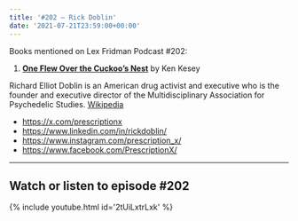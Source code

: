 ```yaml
---
title: '#202 – Rick Doblin'
date: '2021-07-21T23:59:00+00:00'
---
```


Books mentioned on Lex Fridman Podcast #202:

1. <b><a href="https://amzn.to/3jsBUAz" target="_blank" rel="sponsored noopener noreferrer">One Flew Over the Cuckoo’s Nest</a></b> by Ken Kesey

<!--more-->

Richard Elliot Doblin is an American drug activist and executive who is the founder and executive director of the Multidisciplinary Association for Psychedelic Studies. <a href="https://en.wikipedia.org/wiki/Rick_Doblin" target="_blank">Wikipedia</a>

- <a href="https://x.com/prescriptionx" target="_blank">https://x.com/prescriptionx</a>
- <a href="https://www.linkedin.com/in/rickdoblin/" target="_blank">https://www.linkedin.com/in/rickdoblin/</a>
- <a href="https://www.instagram.com/prescription_x/" target="_blank">https://www.instagram.com/prescription_x/</a>
- <a href="https://www.facebook.com/PrescriptionX/" target="_blank">https://www.facebook.com/PrescriptionX/</a>

- - - - - -

## Watch or listen to episode #202

{% include youtube.html id='2tUiLxtrLxk' %}